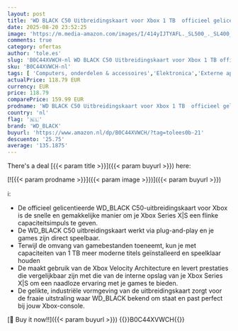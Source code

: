 ```yaml
---
layout: post
title: 'WD BLACK C50 Uitbreidingskaart voor Xbox 1 TB  officieel gelicentieerde voor Xbox  Xbox Velocity Architecture  Plug-and-Play  compatibel met Xbox Series X|S  met Xbox Game Pass van 1 maand '
date: 2025-08-20 23:52:25
image: 'https://m.media-amazon.com/images/I/414yIJTYAFL._SL500_._SL400_.jpg'
comments: true
category: ofertas
author: 'tole.es'
slug: 'B0C44XVWCH-nl WD BLACK C50 Uitbreidingskaart voor Xbox 1 TB officieel...'
sku: 'B0C44XVWCH-nl'
tags: [ 'Computers, onderdelen & accessoires','Elektronica','Externe apparaten & dataopslag','Gegevensopslag','Geheugenkaarten','SD-geheugenkaarten','wd_black','🇳🇱', ]
actualPrice: 118.79 EUR
currency: EUR
price: 118.79
comparePrice: 159.99 EUR
prodname: 'WD BLACK C50 Uitbreidingskaart voor Xbox 1 TB  officieel gelicentieerde voor Xbox  Xbox Velocity Architecture  Plug-and-Play  compatibel met Xbox Series X|S  met Xbox Game Pass van 1 maand '
country: 'nl'
flag: '🇳🇱'
brand: 'WD_BLACK'
buyurl: 'https://www.amazon.nl/dp/B0C44XVWCH/?tag=tolees0b-21'
descuento: '25.75'
average: '135.1875'
---
```


There's a deal [{{< param title >}}]({{< param buyurl >}})  here:

[![{{< param prodname >}}]({{< param image >}})]({{< param buyurl >}})

ℹ️:

- De officieel gelicentieerde WD_BLACK C50-uitbreidingskaart voor Xbox is de snelle en gemakkelijke manier om je Xbox Series X|S een flinke capaciteitsimpuls te geven.
- De WD_BLACK C50 uitbreidingskaart werkt via plug-and-play en je games zijn direct speelbaar.
- Terwijl de omvang van gamebestanden toeneemt, kun je met capaciteiten van 1 TB meer moderne titels geïnstalleerd en speelklaar houden
- De maakt gebruik van de Xbox Velocity Architecture en levert prestaties die vergelijkbaar zijn met die van de interne opslag van je Xbox Series X|S om een naadloze ervaring met je games te bieden.
- De gelikte, industriële vormgeving van de uitbreidingskaart zorgt voor de fraaie uitstraling waar WD_BLACK bekend om staat en past perfect bij jouw Xbox-console.

[🛒 Buy it now!!]({{< param buyurl >}})
{{<world>}}B0C44XVWCH{{</world>}}
